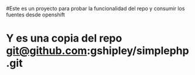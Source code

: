 #Este es un proyecto para probar la funcionalidad del repo y consumir los fuentes desde openshift
# Y es una copia del repo git@github.com:gshipley/simplephp.git
#

